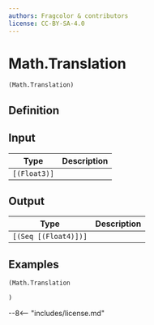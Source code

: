 ```yaml
---
authors: Fragcolor & contributors
license: CC-BY-SA-4.0
---
```



# Math.Translation

```clojure
(Math.Translation)
```


## Definition




## Input

| Type | Description |
|------|-------------|
| `[(Float3)]` |  |


## Output

| Type | Description |
|------|-------------|
| `[(Seq [(Float4)])]` |  |


## Examples

```clojure
(Math.Translation

)
```


--8<-- "includes/license.md"
